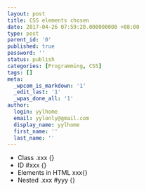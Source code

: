 ```yaml
---
layout: post
title: CSS elements chosen
date: 2017-04-26 07:59:20.000000000 +08:00
type: post
parent_id: '0'
published: true
password: ''
status: publish
categories: [Programming, CSS]
tags: []
meta:
  _wpcom_is_markdown: '1'
  _edit_last: '1'
  _wpas_done_all: '1'
author:
  login: yylhome
  email: yylonly@gmail.com
  display_name: yylhome
  first_name: ''
  last_name: ''
---
```

<ul>
<li>Class .xxx {}</li>
<li>ID #xxx {}</li>
<li>Elements in HTML xxx{}</li>
<li>Nested .xxx #yyy {}</li>
</ul>
